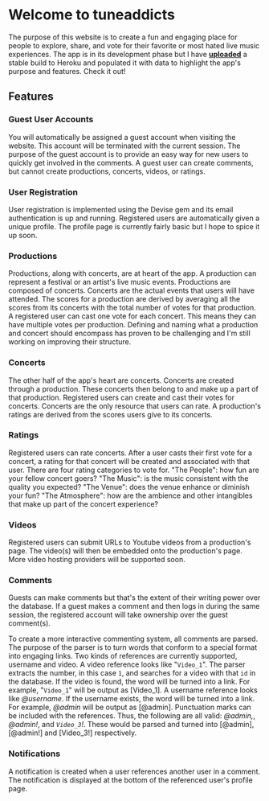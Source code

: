 # Welcome to tuneaddicts

  The purpose of this website is to create a fun and engaging place for people to explore, share, and vote for their favorite or most hated live music experiences. The app is in its development phase but I have [**uploaded**](http://tuneaddicts.herokuapp.com) a stable build to Heroku and populated it with data to highlight the app's purpose and features. Check it out!
  
## Features

### Guest User Accounts

  You will automatically be assigned a guest account when visiting the website. This account will be terminated with the current session. The purpose of the guest account is to provide an easy way for new users to quickly get involved in the comments. A guest user can create comments, but cannot create productions, concerts, videos, or ratings.
  
### User Registration

  User registration is implemented using the Devise gem and its email authentication is up and running. Registered users
  are automatically given a unique profile. The profile page is currently fairly basic but I hope to spice it up soon.
  
### Productions

  Productions, along with concerts, are at heart of the app. A production can represent a festival or an artist's live music events. Productions are composed of concerts. Concerts are the actual events that users will have attended. The scores for a production are derived by averaging all the scores from its concerts with the total number of votes for that production. A registered user can cast one vote for each concert. This means they can have multiple votes per production. Defining and naming what a production and concert should encompass has proven to be challenging and I'm still working on improving their structure.

### Concerts

  The other half of the app's heart are concerts. Concerts are created through a production. These concerts then belong to and make up a part of that production. Registered users can create and cast their votes for concerts. Concerts are the only resource that users can rate. A production's ratings are derived from the scores users give to its concerts.

### Ratings

  Registered users can rate concerts. After a user casts their first vote for a concert, a rating for that concert will be created and associated with that user. There are four rating categories to vote for. "The People": how fun are your fellow concert goers? "The Music": is the music consistent with the quality you expected? "The Venue": does the venue enhance or diminish your fun? "The Atmosphere": how are the ambience and other intangibles that make up part of the concert experience?

### Videos

  Registered users can submit URLs to Youtube videos from a production's page. The video(s) will then be embedded onto the production's page. More video hosting providers will be supported soon.

### Comments

  Guests can make comments but that's the extent of their writing power over the database. If a guest makes a comment and then logs in during the same session, the registered account will take ownership over the guest comment(s).
  
  To create a more interactive commenting system, all comments are parsed. The purpose of the parser is to turn words that conform to a special format into engaging links. Two kinds of references are currently supported, username and video. A video reference looks like "`Video_1`". The parser extracts the number, in this case `1`, and searches for a video with that `id` in the database. If the video is found, the word will be turned into a link. For example, "`Video_1`" will be output as [Video_1]. A username reference looks like *@username*. If the username exists, the word will be turned into a link. For example, *@admin* will be output as [@admin]. Punctuation marks can be included with the references. Thus, the following are all valid: *@admin,*, *@admin!*, and *`Video_3`!*. These would be parsed and turned into [@admin], [@admin!] and [Video_3!] respectively.

### Notifications

  A notification is created when a user references another user in a comment. The notification is displayed at the bottom of the referenced user's profile page.